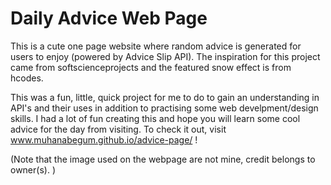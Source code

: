 # Daily Advice Web Page

This is a cute one page website where random advice is generated for users to enjoy (powered by Advice Slip API). 
The inspiration for this project came from softscienceprojects and the featured snow effect is from hcodes. 

This was a fun, little, quick project for me to do to gain an understanding in API's and their uses in addition to practising some web develpment/design skills. 
I had a lot of fun creating this and hope you will learn some cool advice for the day from visiting. 
To check it out, visit www.muhanabegum.github.io/advice-page/ !


(Note that the image used on the webpage are not mine, credit belongs to owner(s). )
